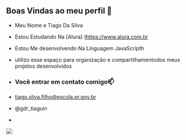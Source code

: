 ## Boas Vindas ao meu perfil 🎌

- Meu Nome e Tiago Da Silva 

- Estou Estudando Na [Alura] (https://www.alura.com.br
- Estou Me desenvolvendo Na Linguagem JavaScripth
- utilizo esse espaço para organização e compartilhamentodos meus projetos desenvolvidos
- ### Você entrar em contato comigo📫
- tiago.silva.filho@escola.pr.gov.br
- @gdr_tiaguin
- 
![](https://media.tenor.com/_iheVyzHcTgAAAAM/bandeira-do-s%C3%A3o-paulo-s%C3%A3o-paulo-fc.gif)
